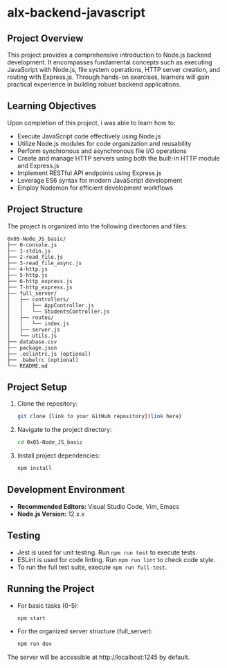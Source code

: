 # alx-backend-javascript

## Project Overview

This project provides a comprehensive introduction to Node.js backend development. It encompasses fundamental concepts such as executing JavaScript with Node.js, file system operations, HTTP server creation, and routing with Express.js. Through hands-on exercises, learners will gain practical experience in building robust backend applications.

## Learning Objectives

Upon completion of this project, i was able to learn how to:

* Execute JavaScript code effectively using Node.js
* Utilize Node.js modules for code organization and reusability
* Perform synchronous and asynchronous file I/O operations
* Create and manage HTTP servers using both the built-in HTTP module and Express.js
* Implement RESTful API endpoints using Express.js
* Leverage ES6 syntax for modern JavaScript development
* Employ Nodemon for efficient development workflows

## Project Structure

The project is organized into the following directories and files:

```
0x05-Node_JS_basic/
├── 0-console.js
├── 1-stdin.js
├── 2-read_file.js
├── 3-read_file_async.js
├── 4-http.js
├── 5-http.js
├── 6-http_express.js
├── 7-http_express.js
├── full_server/
│   ├── controllers/
│   │   ├── AppController.js
│   │   └── StudentsController.js
│   ├── routes/
│   │   └── index.js
│   ├── server.js
│   └── utils.js
├── database.csv
├── package.json
├── .eslintrc.js (optional)
├── .babelrc (optional)
└── README.md
```

## Project Setup

1. Clone the repository:
   ```bash
   git clone [link to your GitHub repository](link here)
   ```
2. Navigate to the project directory:
   ```bash
   cd 0x05-Node_JS_basic
   ```
3. Install project dependencies:
   ```bash
   npm install
   ```

## Development Environment

* **Recommended Editors:** Visual Studio Code, Vim, Emacs
* **Node.js Version:** 12.x.x

## Testing

* Jest is used for unit testing. Run `npm run test` to execute tests.
* ESLint is used for code linting. Run `npm run lint` to check code style.
* To run the full test suite, execute `npm run full-test`.

## Running the Project

* For basic tasks (0-5):
  ```bash
  npm start
  ```
* For the organized server structure (full_server):
  ```bash
  npm run dev
  ```

The server will be accessible at http://localhost:1245 by default.
